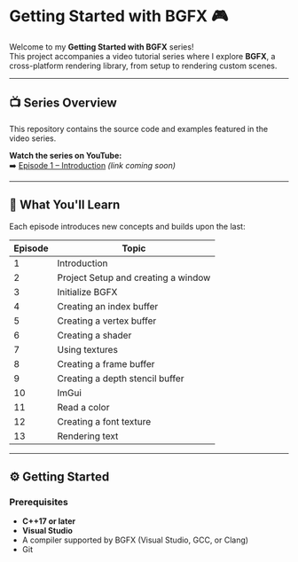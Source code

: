 # Getting Started with BGFX 🎮

Welcome to my **Getting Started with BGFX** series!  
This project accompanies a video tutorial series where I explore **BGFX**, a cross-platform rendering library, from setup to rendering custom scenes.

---

## 📺 Series Overview

This repository contains the source code and examples featured in the video series.

**Watch the series on YouTube:**  
➡️ [Episode 1 – Introduction]([https://youtube.com/](https://youtu.be/mL4_pjSTMnk)) *(link coming soon)*

---

## 🧩 What You'll Learn

Each episode introduces new concepts and builds upon the last:


| Episode | Topic |
|----------|-------|
| 1 | Introduction |
| 2 | Project Setup and creating a window |
| 3 | Initialize BGFX |
| 4 | Creating an index buffer |
| 5 | Creating a vertex buffer |
| 6 | Creating a shader |
| 7 | Using textures |
| 8 | Creating a frame buffer |
| 9 | Creating a depth stencil buffer |
| 10 | ImGui |
| 11 | Read a color |
| 12 | Creating a font texture |
| 13 | Rendering text |

---

## ⚙️ Getting Started

### Prerequisites
- **C++17 or later**
- **Visual Studio**
- A compiler supported by BGFX (Visual Studio, GCC, or Clang)
- Git
